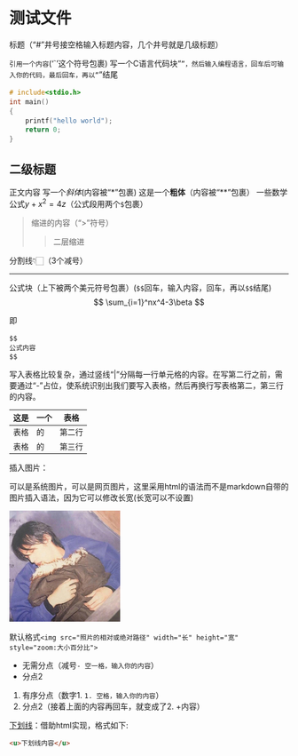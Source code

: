 # 测试文件

标题（“#”井号接空格输入标题内容，几个井号就是几级标题）

`引用一个内容`(‘`’这个符号包裹)
写一个C语言代码块“```”，然后输入编程语言，回车后可输入你的代码，最后回车，再以“```”结尾

```C
# include<stdio.h>
int main()
{
    printf("hello world");
    return 0;
}
```
## 二级标题
正文内容
写一个*斜体*(内容被“*”包裹)
这是一个**粗体**（内容被“**”包裹）
一些数学公式$y+x^2=4z$（公式段用两个`$`包裹）

>缩进的内容（“>”符号）
>>二层缩进

分割线👇🏻（3个减号）

---


公式块（上下被两个美元符号包裹）(`$$`回车，输入内容，回车，再以`$$`结尾)
$$
\sum_{i=1}^nx^4-3\beta
$$

即

```
$$
公式内容
$$
```

写入表格比较复杂，通过竖线“|”分隔每一行单元格的内容。在写第二行之前，需要通过“-”占位，使系统识别出我们要写入表格，然后再换行写表格第二，第三行的内容。

| 这是 | 一个 | 表格 |
|-|-|-|
|表格|的|第二行|
|表格|的|第三行

插入图片：

可以是系统图片，可以是网页图片，这里采用html的语法而不是markdown自带的图片插入语法，因为它可以修改长宽(长宽可以不设置)

<img src="杰伦.jpg" width="200" height="200">

默认格式`<img src="照片的相对或绝对路径" width="长" height="宽" style="zoom:大小百分比">`

- 无需分点（减号`- 空一格，输入你的内容`）
- 分点2

1. 有序分点（数字1. `1. 空格，输入你的内容`）
2. 分点2（接着上面的内容再回车，就变成了2. +内容）

<u>下划线</u>：借助html实现，格式如下:

```html
<u>下划线内容</u>
```

